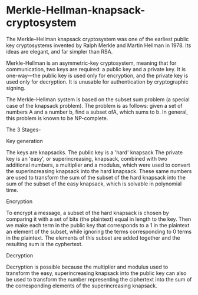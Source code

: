 Merkle-Hellman-knapsack-cryptosystem
====================================
The Merkle–Hellman knapsack cryptosystem was one of the earliest public key cryptosystems invented by Ralph Merkle and Martin Hellman in 1978. Its ideas are elegant, and far simpler than RSA.

Merkle-Hellman is an asymmetric-key cryptosystem, meaning that for communication, two keys are required: a public key and a private key.
It is one-way—the public key is used only for encryption, and the private key is used only for decryption.
It is unusable for authentication by cryptographic signing.

The Merkle-Hellman system is based on the subset sum problem (a special case of the knapsack problem). The problem is as follows: given a set of numbers A and a number b, find a subset ofA, which sums to b. In general, this problem is known to be NP-complete.


The 3 Stages-

Key generation

The keys are knapsacks.
The public key is a 'hard' knapsack
The private key is an 'easy', or superincreasing, knapsack, combined with two additional numbers, a multiplier and a modulus, which were used to convert the superincreasing knapsack into the hard knapsack.
These same numbers are used to transform the sum of the subset of the hard knapsack into the sum of the subset of the easy knapsack, which is solvable in polynomial time.

Encryption

To encrypt a message, a subset of the hard knapsack is chosen by comparing it with a set of bits (the plaintext) equal in length to the key.
Then we make each term in the public key that corresponds to a 1 in the plaintext an element of the subset, while ignoring the terms corresponding to 0 terms in the plaintext.
The elements of this subset are added together and the resulting sum is the cyphertext.

Decryption

Decryption is possible because the multiplier and modulus used to transform the easy, superincreasing knapsack into the public key can also be used to transform the number representing the ciphertext into the sum of the corresponding elements of the superincreasing knapsack.
